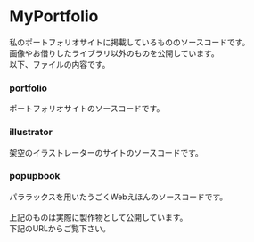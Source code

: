 # MyPortfolio
私のポートフォリオサイトに掲載しているもののソースコードです。<br>
画像やお借りしたライブラリ以外のものを公開しています。
<br>
以下、ファイルの内容です。
<br>  

### portfolio
ポートフォリオサイトのソースコードです。
<br>
### illustrator
架空のイラストレーターのサイトのソースコードです。
<br>
### popupbook
パララックスを用いたうごくWebえほんのソースコードです。
<br>
<br>
上記のものは実際に製作物として公開しています。<br>
下記のURLからご覧下さい。
